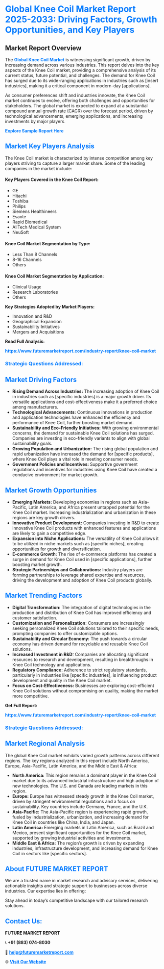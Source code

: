 <h1 style="color: #007BFF;">Global Knee Coil Market Report 2025-2033: Driving Factors, Growth Opportunities, and Key Players</h1>

<section id="overview">
<h2>Market Report Overview</h2>
<p>The <a href="https://www.futuremarketreport.com/industry-report/knee-coil-market" style="color: #007BFF; text-decoration: none;"><strong>Global Knee Coil Market</strong></a> is witnessing significant growth, driven by increasing demand across various industries. This report delves into the key aspects of the Knee Coil market, providing a comprehensive analysis of its current status, future potential, and challenges. The demand for Knee Coil has surged due to its wide-ranging applications in industries such as [insert industries], making it a critical component in modern-day [applications].</p>
<p>As consumer preferences shift and industries innovate, the Knee Coil market continues to evolve, offering both challenges and opportunities for stakeholders. The global market is expected to expand at a substantial compound annual growth rate (CAGR) over the forecast period, driven by technological advancements, emerging applications, and increasing investments by major players.</p>
</section>

<section id="overview">
<p><a href="https://www.futuremarketreport.com/request-sample/reportId=105533" style="color: #007BFF; text-decoration: none;"><strong>Explore Sample Report Here</strong></a></p>
</section>

<section id="key-players">
<h2 style="color: #007BFF;">Market Key Players Analysis</h2>
<p>The Knee Coil market is characterized by intense competition among key players striving to capture a larger market share. Some of the leading companies in the market include:</p>
<h4>Key Players Covered in the Knee Coil Report:</h4>
<ul><li>GE</li><li>Hitachi</li><li>Toshiba</li><li>Philips</li><li>Siemens Healthineers</li><li>Esaote</li><li>Rapid Biomedical</li><li>AllTech Medical System</li><li>NeuSoft</li></ul>
<h4>Knee Coil Market Segmentation by Type:</h4>
<ul><li>Less Than 8 Channels</li><li>8-16 Channels</li><li>Others</li></ul>

<h4>Knee Coil Market Segmentation by Application:</h4>
<ul><li>Clinical Usage</li><li>Research Laboratories</li><li>Others</li></ul>
<p><strong>Key Strategies Adopted by Market Players:</strong></p>
<ul>
<li>Innovation and R&D</li>
<li>Geographical Expansion</li>
<li>Sustainability Initiatives</li>
<li>Mergers and Acquisitions</li>
</ul>
</section>

<section>
<p><strong>Read Full Analysis: </strong></p><a href="https://www.futuremarketreport.com/industry-report/knee-coil-market" style="color: #007BFF; text-decoration: none;"><strong>https://www.futuremarketreport.com/industry-report/knee-coil-market</strong></a>
<h3 style="color: #007BFF;">Strategic Questions Addressed:</h3>
</section>

<section id="driving-factors">
<h2 style="color: #007BFF;">Market Driving Factors</h2>
<ul>
<li><strong>Rising Demand Across Industries:</strong> The increasing adoption of Knee Coil in industries such as [specific industries] is a major growth driver. Its versatile applications and cost-effectiveness make it a preferred choice among manufacturers.</li>
<li><strong>Technological Advancements:</strong> Continuous innovations in production and application technologies have enhanced the efficiency and performance of Knee Coil, further boosting market demand.</li>
<li><strong>Sustainability and Eco-Friendly Initiatives:</strong> With growing environmental concerns, the demand for sustainable Knee Coil solutions has surged. Companies are investing in eco-friendly variants to align with global sustainability goals.</li>
<li><strong>Growing Population and Urbanization:</strong> The rising global population and rapid urbanization have increased the demand for [specific products], where Knee Coil plays a vital role in meeting consumer needs.</li>
<li><strong>Government Policies and Incentives:</strong> Supportive government regulations and incentives for industries using Knee Coil have created a conducive environment for market growth.</li>
</ul>
</section>

<section id="growth-opportunities">
<h2 style="color: #007BFF;">Market Growth Opportunities</h2>
<ul>
<li><strong>Emerging Markets:</strong> Developing economies in regions such as Asia-Pacific, Latin America, and Africa present untapped potential for the Knee Coil market. Increasing industrialization and urbanization in these regions are key growth drivers.</li>
<li><strong>Innovative Product Development:</strong> Companies investing in R&D to create innovative Knee Coil products with enhanced features and applications are likely to gain a competitive edge.</li>
<li><strong>Expansion into Niche Applications:</strong> The versatility of Knee Coil allows it to be utilized in niche markets such as [specific niches], creating opportunities for growth and diversification.</li>
<li><strong>E-commerce Growth:</strong> The rise of e-commerce platforms has created a surge in demand for Knee Coil used in [specific applications], further boosting market growth.</li>
<li><strong>Strategic Partnerships and Collaborations:</strong> Industry players are forming partnerships to leverage shared expertise and resources, driving the development and adoption of Knee Coil products globally.</li>
</ul>
</section>

<section id="trending-factors">
<h2 style="color: #007BFF;">Market Trending Factors</h2>
<ul>
<li><strong>Digital Transformation:</strong> The integration of digital technologies in the production and distribution of Knee Coil has improved efficiency and customer satisfaction.</li>
<li><strong>Customization and Personalization:</strong> Consumers are increasingly seeking personalized Knee Coil solutions tailored to their specific needs, prompting companies to offer customizable options.</li>
<li><strong>Sustainability and Circular Economy:</strong> The push towards a circular economy has driven demand for recyclable and reusable Knee Coil solutions.</li>
<li><strong>Increased Investment in R&D:</strong> Companies are allocating significant resources to research and development, resulting in breakthroughs in Knee Coil technology and applications.</li>
<li><strong>Regulatory Compliance:</strong> Adherence to strict regulatory standards, particularly in industries like [specific industries], is influencing product development and quality in the Knee Coil market.</li>
<li><strong>Focus on Cost-Effectiveness:</strong> Businesses are exploring cost-efficient Knee Coil solutions without compromising on quality, making the market more competitive.</li>
</ul>
</section>

<section>
<p><strong>Get Full Report: </strong></p><a href="https://www.futuremarketreport.com/industry-report/knee-coil-market" style="color: #007BFF; text-decoration: none;"><strong>https://www.futuremarketreport.com/industry-report/knee-coil-market</strong></a>
<h3 style="color: #007BFF;">Strategic Questions Addressed:</h3>
</section>


<section id="regional-analysis">
<h2 style="color: #007BFF;">Market Regional Analysis</h2>
<p>The global Knee Coil market exhibits varied growth patterns across different regions. The key regions analyzed in this report include North America, Europe, Asia-Pacific, Latin America, and the Middle East & Africa:</p>
<ul>
<li><strong>North America:</strong> This region remains a dominant player in the Knee Coil market due to its advanced industrial infrastructure and high adoption of new technologies. The U.S. and Canada are leading markets in this region.</li>
<li><strong>Europe:</strong> Europe has witnessed steady growth in the Knee Coil market, driven by stringent environmental regulations and a focus on sustainability. Key countries include Germany, France, and the U.K.</li>
<li><strong>Asia-Pacific:</strong> The Asia-Pacific region is experiencing rapid growth, fueled by industrialization, urbanization, and increasing demand for Knee Coil in countries like China, India, and Japan.</li>
<li><strong>Latin America:</strong> Emerging markets in Latin America, such as Brazil and Mexico, present significant opportunities for the Knee Coil market, supported by growing industrial activities and investments.</li>
<li><strong>Middle East & Africa:</strong> The region’s growth is driven by expanding industries, infrastructure development, and increasing demand for Knee Coil in sectors like [specific sectors].</li>
</ul>
</section>

<footer>
<h2 style="color: #007BFF;">About FUTURE MARKET REPORT</h2>
<p>We are a trusted name in market research and advisory services, delivering actionable insights and strategic support to businesses across diverse industries. Our expertise lies in offering:</p>

<p>Stay ahead in today’s competitive landscape with our tailored research solutions.</p>

<h2 style="color: #007BFF;">Contact Us:</h2>
<p><strong>FUTURE MARKET REPORT</strong></p>
<p>📞 <strong>+91 (883) 074-8030</strong></p>
<p>📧 <strong><a href="mailto:help@futuremarketreport.com" style="color: #007BFF;">help@futuremarketreport.com</a></strong></p>
<p>🌐 <strong><a href="https://www.futuremarketreport.com/" style="color: #007BFF;">Visit Our Website</a></strong></p>
</footer>